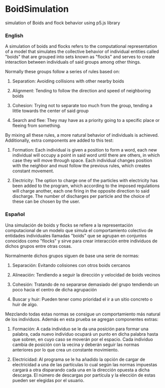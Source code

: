 # BoidSimulation
simulation of Boids and flock behavior using p5.js library

### English

A simulation of boids and flocks refers to the computational representation of a model that simulates the collective behavior of individual entities called "boids" that are grouped into sets known as "flocks" and serves to create interaction between individuals of said groups among other things.

Normally these groups follow a series of rules based on:

1. Separation: Avoiding collisions with other nearby boids

2. Alignment: Tending to follow the direction and speed of neighboring boids

3. Cohesion: Trying not to separate too much from the group, tending a little towards the center of said group

4. Search and flee: They may have as a priority going to a specific place or fleeing from something.

By mixing all these rules, a more natural behavior of individuals is achieved. Additionally, extra components are added to this test:

1. Formation: Each individual is given a position to form a word, each new individual will occupy a point in said word until there are others, in which case they will move through space. Each individual changes position with the neighbor and must follow the previous rules, which creates constant movement.

2. Electricity: The option to charge one of the particles with electricity has been added to the program, which according to the imposed regulations will charge another, each one firing in the opposite direction to said discharge. The number of discharges per particle and the choice of these can be chosen by the user.

### Español

Una simulación de boids y flocks se refiere a la representación computacional de un modelo que simula el comportamiento colectivo de entidades individuales llamadas "boids" que se agrupan en conjuntos conocidos como "flocks" y sirve para crear interacción entre individuos de dichos grupos entre otras cosas.

Normalmente dichos grupos siguen de base una serie de normas:

1. Separación: Evitando colisiones con otros boids cercanos

2. Alineación: Tendiendo a seguir la dirección y velocidad de boids vecinos

3. Cohesión: Tratando de no separarse demasiado del grupo tendiendo un poco hacia el centro de dicha agrupación

4. Buscar y huir: Pueden tener como prioridad el ir a un sitio concreto o huir de algo.

Mezclando todas estas normas se consigue un comportamiento más natural de los individuos. Además en esta prueba se agregan componentes extras:

1. Formación: A cada individuo se le da una posición para formar una palabra, cada nuevo individuo ocupará un punto en dicha palabra hasta que sobren, en cuyo caso se moverán por el espacio. Cada individuo cambia de posición con la vecina y deberán seguir las normas anteriores por lo que crea un constante movimiento.

2. Electricidad: Al programa se le ha añadido la opción de cargar de electricidad a una de las partículas lo cual según las normas impuestas cargará a otra disparando cada una en la dirección opuesta a dicha descarga. El número de descargas por partícula y la elección de estas pueden ser elegidas por el usuario.